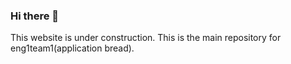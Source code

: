 ### Hi there 👋
This website is under construction.
This is the main repository for eng1team1(application bread).


